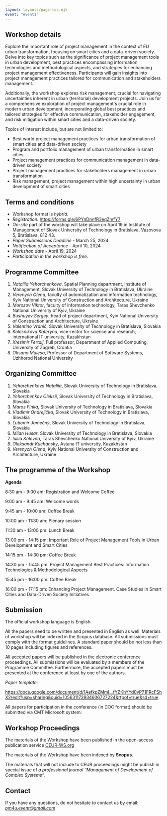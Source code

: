 ```yaml
---
layout: layouts/page-toc.njk
event: "event1"
---
```


<h2 class="subtitle">Workshop details</h2>

Explore the important role of project management in the context of EU urban transformation, focusing on smart cities and a data-driven society. Delve into key topics such as the significance of project management tools in urban development, best practices encompassing information technologies and methodological aspects, and strategies for enhancing project management effectiveness. Participants will gain insights into project management practices tailored for communication and stakeholders management. 

Additionally, the workshop explores risk management, crucial for navigating uncertainties inherent in urban (territorial) development projects. Join us for a comprehensive exploration of project management's crucial role in modern urban development, incorporating global best practices and tailored strategies for effective communication, stakeholder engagement, and risk mitigation within smart cities and a data-driven society.

Topics of interest include, but are not limited to:
- Best world project management practices for urban transformation of smart cities and data-driven society
- Program and portfolio management of urban transformation in smart cities
- Project management practices for communication management in data-driven society
- Project management practices for stakeholders management in urban transformation
- Risk management, project management within high uncertainty in urban development of smart cities

<h2 class="subtitle">Terms and conditions</h2>

- Workshop format is *hybrid.*
- *Registration:* <https://forms.gle/6PYnDnnfR3eqZmfY7>
- *On-site* part of the worshop will take place on April 19 in Institute of Management of Slovak University of Technology in Bratislava, Vazovova 5, Bratislava, 812 43.
- *Paper Submissions Deadline* - March 25, 2024
- *Notification of Acceptance* - April 10, 2024
- *Workshop date* -  April 19, 2024
- *Participation in the workshop is free.*

<h2 class="subtitle">Programme Committee</h2>

1.	*Nataliia Yehorchenkova*, Spatial Planning department, Institute of Management, Slovak University of Technology in Bratislava, Ukraine
2.	*Verenych Olena*, faculty of automatization and information technology,  Kyiv National University of Construction and Architecture, Ukraine
3.	*Morozov Viktor*, faculty of information technology, Taras Shevchenko National University of Kyiv, Ukraine
4.	*Bushuyev Sergey*, head of project department, Kyiv National University of Construction and Architecture, Ukraine
5.	*Valentino Vranič*, Slovak University of Technology in Bratislava, Slovakia 
6.	*Kolesnikova Kateryna*, vice-rector for science and research, international IT university, Kazakhstan
7.	*Kresimir Fertalj*, Full professor, Department of Applied Computing, University of Zagreb, Croatia
8.	*Oksana Mulesa*, Professor of Department of Software Systems, Uzhhorod National University

<h2 class="subtitle">Organizing Committee</h2>

1. *Yehorchenkova Nataliia*, Slovak University of Technology in Bratislava, Slovakia
2. *Yehorchenkov Oleksii*, Slovak University of Technology in Bratislava, Slovakia
3. *Maros Finka*, Slovak University of Technology in Bratislava, Slovakia
4. *Vladimír Ondrejička*,  Slovak University of Technology in Bratislava, Slovakia
5. *Ľubomír Jamečný*, Slovak University of Technology in Bratislava, Slovakia
6. *Milan Husar*, Slovak University of Technology in Bratislava, Slovakia 
7. *Iuliia Khlevna*, Taras Shevchenko National University of Kyiv, Ukraine
8. *Oleksandr Kuchansky*, Astana IT university, Kazakhstan
9. *Verenych Olena*, Kyiv National University of Construction and Architecture, Ukraine

<h2 class="subtitle">The programme of the Workshop</h2>

**Agenda**

8:30 am - 9:00 am: Registration and Welcome Coffee

9:00 am - 9:45 am: Welcome words 

9:45 am - 10:00 am: Coffee Break 

10:00 am - 11:30 am: Plenary session 

11:30 am - 13:00 pm: Lunch Break

13:00 pm - 14:15 pm:  Important Role of Project Management Tools in Urban Development and Smart Cities

14:15 pm - 14:30 pm: Coffee Break 

14:30 pm - 15:45 pm: Project Management Best Practices: Information Technologies & Methodological Aspects

15:45 pm - 16:00 pm: Coffee Break

16:00 pm - 17:15 pm: Enhancing Project Management. Case Studies in Smart Cities and Data-Driven Society Initiatives

<h2 class="subtitle">Submission</h2>

The official workshop language is English. 

All the papers need to be written and presented in English as well.
Materials of workshop will be indexed in the Scopus database. All submissions must comply with the format guidelines. A standard paper should be not less than 10 pages including figures and references. 

All accepted papers will be published in the electronic conference proceedings. All submissions will be evaluated by a members of the Programme Committee. Furthermore, the accepted papers must be presented at the conference at least by one of the authors.

*Paper template:* 

<https://docs.google.com/document/d/1AefkpZMml__fYZKhYYd0vP71FRcFShX2/edit?usp=sharing&ouid=105631173934606727224&rtpof=true&sd=true>

All papers for participation in the conference (in DOC format) should be submitted via CMT Microsoft system:

<h2 class="subtitle">Workshop Proceedings</h2>

The materials of the Workshop have been published in the open-access publication service [CEUR-WS.org](https://ceur-ws.org/)

The materials of the Workshop have been indexed by **Scopus.**

The materials that will not include to CEUR proceedings might be publish in special issue of *a professional journal “Management of Development of Complex Systems”.*

<h2 class="subtitle">Contact</h2>

If you have any questions, do not hesitate to contact us by email:  *pm4u.event@gmail.com*


